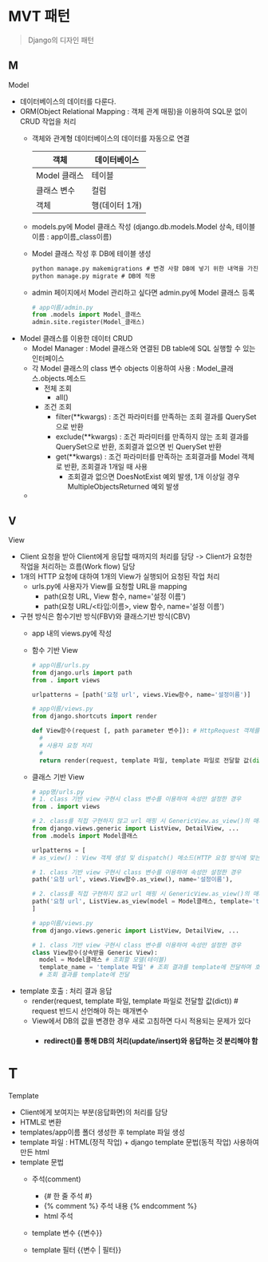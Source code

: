 # MVT 패턴
> Django의 디자인 패턴
## M
Model
+ 데이터베이스의 데이터를 다룬다.
+ ORM(Object Relational Mapping : 객체 관계 매핑)을 이용하여 SQL문 없이 CRUD 작업을 처리
  + 객체와 관계형 데이터베이스의 데이터를 자동으로 연결         
                    
      |객체|데이터베이스|
      |----|----------|
      |Model 클래스|테이블|
      |클래스 변수|컬럼|
      |객체|행(데이터 1개)|
  + models.py에 Model 클래스 작성 (django.db.models.Model 상속, 테이블 이름 : app이름_class이름)
  + Model 클래스 작성 후 DB에 테이블 생성
    ```cmd
    python manage.py makemigrations # 변경 사항 DB에 넣기 위한 내역을 가진 migration 파일 생성
    python manage.py migrate # DB에 적용
    ```
  + admin 페이지에서 Model 관리하고 싶다면 admin.py에 Model 클래스 등록
    ```python
    # app이름/admin.py
    from .models import Model_클래스
    admin.site.register(Model_클래스)
    ```
+ Model 클래스를 이용한 데이터 CRUD
  + Model Manager : Model 클래스와 연결된 DB table에 SQL 실행할 수 있는 인터페이스
  + 각 Model 클래스의 class 변수 objects 이용하여 사용 : Model_클래스.objects.메소드
    + 전체 조회
      + all()
    + 조건 조회
      + filter(**kwargs) : 조건 파라미터를 만족하는 조회 결과를 QuerySet으로 반환
      + exclude(**kwargs) : 조건 파라미터를 만족하지 않는 조회 결과를 QuerySet으로 반환, 조회결과 없으면 빈 QuerySet 반환
      + get(**kwargs) : 조건 파라미터를 만족하는 조회결과를 Model 객체로 반환, 조회결과 1개일 때 사용
        + 조회결과 없으면 DoesNotExist 예외 발생, 1개 이상일 경우 MultipleObjectsReturned 예외 발생
  + 
## V
View
+ Client 요청을 받아 Client에게 응답할 때까지의 처리를 담당 -> Client가 요청한 작업을 처리하는 흐름(Work flow) 담당
+ 1개의 HTTP 요청에 대하여 1개의 View가 실행되어 요청된 작업 처리
  + urls.py에 사용자가 View를 요청할 URL을 mapping
    + path(요청 URL, View 함수, name='설정 이름')
    + path(요청 URL/<타입:이름>, view 함수, name='설정 이름')
+ 구현 방식은 함수기반 방식(FBV)와 클래스기반 방식(CBV)
  + app 내의 views.py에 작성
  + 함수 기반 View
    ```python
    # app이름/urls.py
    from django.urls import path
    from . import views
    
    urlpatterns = [path('요청 url', views.View함수, name='설정이름')]
    ```
    
    ```python
    # app이름/views.py
    from django.shortcuts import render
    
    def View함수(request [, path parameter 변수]): # HttpRequest 객체를 받는 request 변수 반드시 선언
      #
      # 사용자 요청 처리
      #
      return render(request, template 파일, template 파일로 전달할 값(dict))
    ```
  + 클래스 기반 View
    ```python
    # app명/urls.py
    # 1. class 기반 view 구현시 class 변수를 이용하여 속성만 설정한 경우
    from . import views
    
    # 2. class를 직접 구현하지 않고 url 매핑 시 GenericView.as_view()의 매개변수 설정
    from django.views.generic import ListView, DetailView, ...
    from .models import Model클래스
    
    urlpatterns = [
    # as_view() : View 객체 생성 및 dispatch() 메소드(HTTP 요청 방식에 맞는 처리 메소드 찾아 호출) 호출

    # 1. class 기반 view 구현시 class 변수를 이용하여 속성만 설정한 경우
    path('요청 url', views.View함수.as_view(), name='설정이름'),

    # 2. class를 직접 구현하지 않고 url 매핑 시 GenericView.as_view()의 매개변수 설정
    path('요청 url', ListView.as_view(model = Model클래스, template='template 파일'), name='설정이름'),
    ]
    ```
    
    ```python
    # app이름/views.py
    from django.views.generic import ListView, DetailView, ...
    
    # 1. class 기반 view 구현시 class 변수를 이용하여 속성만 설정한 경우
    class View함수(상속받을 Generic View):
      model = Model클래스 # 조회할 모델(테이블)
      template_name = 'template 파일' # 조회 결과를 template에 전달하며 호출
      # 조회 결과를 template에 전달 
    ```
+ template 호출 : 처리 결과 응답
  + render(request, template 파일, template 파일로 전달할 값(dict)) # request 반드시 선언해야 하는 매개변수
  + View에서 DB의 값을 변경한 경우 새로 고침하면 다시 적용되는 문제가 있다 
    + #### redirect()를 통해 DB의 처리(update/insert)와 응답하는 것 분리해야 함 ####
 
# T
Template
+ Client에게 보여지는 부분(응답화면)의 처리를 담당
+ HTML로 변환
+ templates/app이름 폴더 생성한 후 template 파일 생성
+ template 파일 : HTML(정적 작업) + django template 문법(동적 작업) 사용하여 만든 html
+ template 문법
  + 주석(comment)
    + {# 한 줄 주석 #}
    + {% comment %}
      주석 내용
      {% endcomment %}
    + html 주석 <!----> 
    
  + template 변수
    {{변수}}
  + template 필터
    {{변수 | 필터}}
